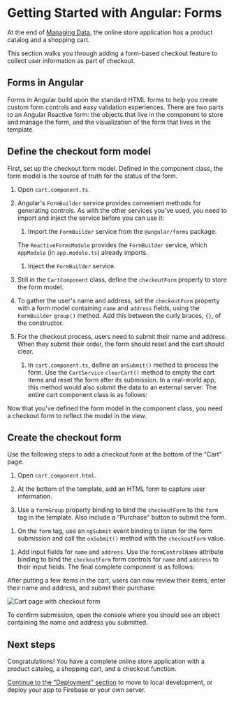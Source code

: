 # Getting Started with Angular: Forms

At the end of [Managing Data](start/start-data "Getting Started: Managing Data"), the online store application has a product catalog and a shopping cart.

This section walks you through adding a form-based checkout feature to collect user information as part of checkout.

## Forms in Angular

Forms in Angular build upon the standard HTML forms to help you create custom form controls and easy validation experiences. There are two parts to an Angular Reactive form: the objects that live in the component to store and manage the form, and the visualization of the form that lives in the template.

## Define the checkout form model

First, set up the checkout form model. Defined in the component class, the form model is the source of truth for the status of the form.

1. Open `cart.component.ts`.

1. Angular's `FormBuilder` service provides convenient methods for generating controls. As with the other services you've used, you need to import and inject the service before you can use it:

    1. Import the `FormBuilder` service from the `@angular/forms` package.

      <code-example header="src/app/cart/cart.component.ts" path="getting-started/src/app/cart/cart.component.ts" region="imports">
      </code-example>

      The `ReactiveFormsModule` provides the `FormBuilder` service, which `AppModule` (in `app.module.ts`) already imports.

    1. Inject the `FormBuilder` service.

      <code-example header="src/app/cart/cart.component.ts" path="getting-started/src/app/cart/cart.component.ts" region="inject-form-builder">
      </code-example>

1. Still in the `CartComponent` class, define the `checkoutForm` property to store the form model.

    <code-example header="src/app/cart/cart.component.ts" path="getting-started/src/app/cart/cart.component.ts" region="checkout-form">
    </code-example>

1. To gather the user's name and address, set the `checkoutForm` property with a form model containing `name` and `address` fields, using the `FormBuilder` `group()` method. Add this between the curly braces, `{}`,
of the constructor.

    <code-example header="src/app/cart/cart.component.ts" path="getting-started/src/app/cart/cart.component.ts" region="checkout-form-group"></code-example>

1. For the checkout process, users need to submit their name and address. When they submit their order, the form should reset and the cart should clear.

    1. In `cart.component.ts`, define an `onSubmit()` method to process the form. Use the `CartService` `clearCart()` method to empty the cart items and reset the form after its submission. In a real-world app, this method would also submit the data to an external server. The entire cart component class is as follows:

    <code-example header="src/app/cart/cart.component.ts" path="getting-started/src/app/cart/cart.component.ts">
    </code-example>

Now that you've defined the form model in the component class, you need a checkout form to reflect the model in the view.

## Create the checkout form

Use the following steps to add a checkout form at the bottom of the "Cart" page.

1. Open `cart.component.html`.

1. At the bottom of the template, add an HTML form to capture user information.

1. Use a `formGroup` property binding to bind the `checkoutForm` to the `form` tag in the template. Also include a "Purchase" button to submit the form.

  <code-example header="src/app/cart/cart.component.html" path="getting-started/src/app/cart/cart.component.3.html" region="checkout-form">
  </code-example>

1. On the `form` tag, use an `ngSubmit` event binding to listen for the form submission and call the `onSubmit()` method with the `checkoutForm` value.

  <code-example path="getting-started/src/app/cart/cart.component.html" header="src/app/cart/cart.component.html (cart component template detail)" region="checkout-form-1">
  </code-example>

1. Add input fields for `name` and `address`.  Use the `formControlName` attribute binding to bind the `checkoutForm` form controls for `name` and `address` to their input fields. The final complete component is as follows:

  <code-example path="getting-started/src/app/cart/cart.component.html" header="src/app/cart/cart.component.html" region="checkout-form-2">
  </code-example>

After putting a few items in the cart, users can now review their items, enter their name and address, and submit their purchase:

<div class="lightbox">
  <img src='generated/images/guide/start/cart-with-items-and-form.png' alt="Cart page with checkout form">
</div>

To confirm submission, open the console where you should see an object containing the name and address you submitted.

## Next steps

Congratulations! You have a complete online store application with a product catalog, a shopping cart, and a checkout function.

[Continue to the "Deployment" section](start/start-deployment "Getting Started: Deployment") to move to local development, or deploy your app to Firebase or your own server.
